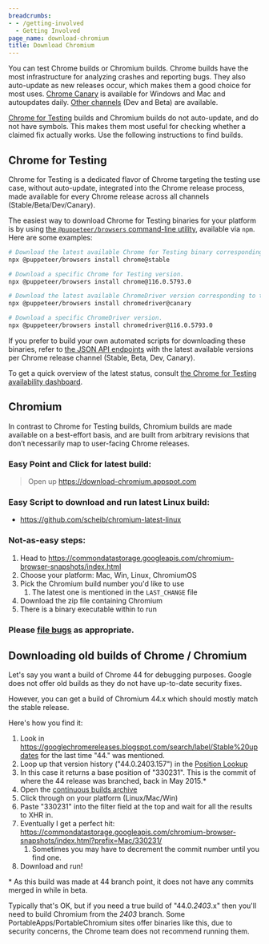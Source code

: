 ```yaml
---
breadcrumbs:
- - /getting-involved
  - Getting Involved
page_name: download-chromium
title: Download Chromium
---
```


You can test Chrome builds or Chromium builds. Chrome builds have the most
infrastructure for analyzing crashes and reporting bugs. They also auto-update as new
releases occur, which makes them a good choice for most uses.
[Chrome Canary](https://tools.google.com/dlpage/chromesxs) is available for Windows
and Mac and autoupdates daily. [Other channels](/getting-involved/dev-channel/) (Dev
and Beta) are available.

[Chrome for Testing](https://developer.chrome.com/blog/chrome-for-testing/) builds and
Chromium builds do not auto-update, and do not have symbols. This makes them most
useful for checking whether a claimed fix actually works. Use the following
instructions to find builds.

## Chrome for Testing

Chrome for Testing is a dedicated flavor of Chrome targeting the testing use case,
without auto-update, integrated into the Chrome release process, made available for
every Chrome release across all channels (Stable/Beta/Dev/Canary).

The easiest way to download Chrome for Testing binaries for your platform is by using
[the `@puppeteer/browsers` command-line utility](https://pptr.dev/browsers-api),
available via `npm`. Here are some examples:

```sh
# Download the latest available Chrome for Testing binary corresponding to the Stable channel.
npx @puppeteer/browsers install chrome@stable

# Download a specific Chrome for Testing version.
npx @puppeteer/browsers install chrome@116.0.5793.0

# Download the latest available ChromeDriver version corresponding to the Canary channel.
npx @puppeteer/browsers install chromedriver@canary

# Download a specific ChromeDriver version.
npx @puppeteer/browsers install chromedriver@116.0.5793.0
```

If you prefer to build your own automated scripts for downloading these binaries,
refer to
[the JSON API endpoints](https://github.com/GoogleChromeLabs/chrome-for-testing#json-api-endpoints)
with the latest available versions per Chrome release channel (Stable, Beta, Dev,
Canary).

To get a quick overview of the latest status, consult
[the Chrome for Testing availability dashboard](https://googlechromelabs.github.io/chrome-for-testing/).

## Chromium

In contrast to Chrome for Testing builds, Chromium builds are made available on a
best-effort basis, and are built from arbitrary revisions that don’t necessarily
map to user-facing Chrome releases.

### Easy Point and Click for latest build:

> Open up <https://download-chromium.appspot.com>

### Easy Script to download and run latest Linux build:

*   <https://github.com/scheib/chromium-latest-linux>

### Not-as-easy steps:

1.  Head to
            <https://commondatastorage.googleapis.com/chromium-browser-snapshots/index.html>
2.  Choose your platform: Mac, Win, Linux, ChromiumOS
3.  Pick the Chromium build number you'd like to use
    1.  The latest one is mentioned in the `LAST_CHANGE` file
4.  Download the zip file containing Chromium
5.  There is a binary executable within to run

### Please [file bugs](https://crbug.com/new) as appropriate.

## Downloading old builds of Chrome / Chromium

Let's say you want a build of Chrome 44 for debugging purposes. Google does not
offer old builds as they do not have up-to-date security fixes.

However, you can get a build of Chromium 44.x which should mostly match the
stable release.

Here's how you find it:

1.  Look in
            <https://googlechromereleases.blogspot.com/search/label/Stable%20updates>
            for the last time "44." was mentioned.
2.  Loop up that version history ("44.0.2403.157") in the [Position
            Lookup](https://omahaproxy.appspot.com/)
3.  In this case it returns a base position of "330231". This is the
            commit of where the 44 release was branched, back in May 2015.\*
4.  Open the [continuous builds
            archive](https://commondatastorage.googleapis.com/chromium-browser-snapshots/index.html)
5.  Click through on your platform (Linux/Mac/Win)
6.  Paste "330231" into the filter field at the top and wait for all the
            results to XHR in.
7.  Eventually I get a perfect hit:
            <https://commondatastorage.googleapis.com/chromium-browser-snapshots/index.html?prefix=Mac/330231/>
    1.  Sometimes you may have to decrement the commit number until you
                find one.
8.  Download and run!

\* As this build was made at 44 branch point, it does not have any commits
merged in while in beta.

Typically that's OK, but if you need a true build of "44.0.*2403*.x" then you'll
need to build Chromium from the *2403* branch. Some
PortableApps/PortableChromium sites offer binaries like this, due to security
concerns, the Chrome team does not recommend running them.

